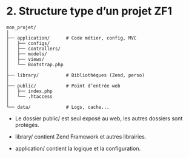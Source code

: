# 2. Structure type d’un projet ZF1

```plaintext
mon_projet/
│
├── application/      # Code métier, config, MVC
│   ├── configs/
│   ├── controllers/
│   ├── models/
│   ├── views/
│   └── Bootstrap.php
│
├── library/          # Bibliothèques (Zend, perso)
│
├── public/           # Point d’entrée web
│   ├── index.php
│   └── .htaccess
│
└── data/             # Logs, cache...
```

- Le dossier public/ est seul exposé au web, les autres dossiers sont protégés.

- library/ contient Zend Framework et autres librairies.

- application/ contient la logique et la configuration.